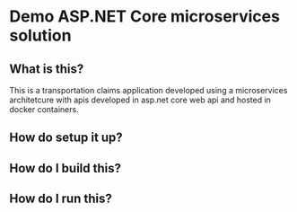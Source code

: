 # Demo ASP.NET Core microservices solution

## What is this? 
This is a transportation claims application developed using a 
microservices architetcure with apis developed in asp.net core web api 
and hosted in docker containers.

## How do setup it up?

## How do I build this?

## How do I run this?